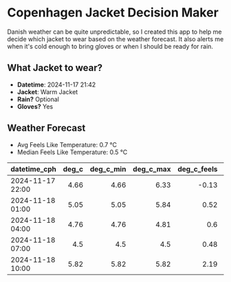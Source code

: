 
# Copenhagen Jacket Decision Maker

Danish weather can be quite unpredictable, so I created this app to help me decide which jacket to wear based on the weather forecast. 
It also alerts me when it's cold enough to bring gloves or when I should be ready for rain.

## What Jacket to wear?

- **Datetime**: 2024-11-17 21:42
- **Jacket**: Warm Jacket
- **Rain?** Optional
- **Gloves?** Yes

## Weather Forecast
- Avg Feels Like Temperature: 0.7 °C
- Median Feels Like Temperature: 0.5 °C

| datetime_cph     |   deg_c |   deg_c_min |   deg_c_max |   deg_c_feels | weather   | wind   | rain   |
|:-----------------|--------:|------------:|------------:|--------------:|:----------|:-------|:-------|
| 2024-11-17 22:00 |    4.66 |        4.66 |        6.33 |         -0.13 | Clouds    | High   | None   |
| 2024-11-18 01:00 |    5.05 |        5.05 |        5.84 |          0.52 | Rain      | High   | Low    |
| 2024-11-18 04:00 |    4.76 |        4.76 |        4.81 |          0.6  | Clouds    | High   | None   |
| 2024-11-18 07:00 |    4.5  |        4.5  |        4.5  |          0.48 | Clouds    | Medium | None   |
| 2024-11-18 10:00 |    5.82 |        5.82 |        5.82 |          2.19 | Clear     | High   | None   |
        